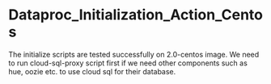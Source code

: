 # Dataproc_Initialization_Action_Centos

The initialize scripts are tested successfully on 2.0-centos image.
We need to run cloud-sql-proxy script first if we need other components such as hue, oozie etc. to use cloud sql for their database.
